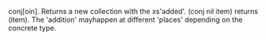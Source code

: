 conj[oin]. Returns a new collection with the xs'added'. (conj nil item) returns (item).  The 'addition' mayhappen at different 'places' depending on the concrete type.